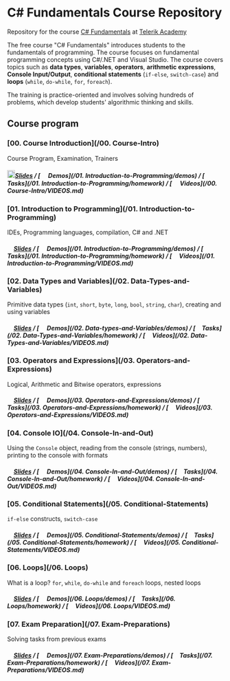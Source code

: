 #   C# Fundamentals Course Repository

Repository for the course [C# Fundamentals](http://telerikacademy.com/Courses/Courses/Details/323) at [Telerik Academy](http://telerikacademy.com)

The free course "C# Fundamentals" introduces students to the fundamentals of programming. The course focuses on fundamental programming concepts using C#/.NET and Visual Studio. The course covers topics such as **data types**, **variables**, **operators**, **arithmetic expressions**, **Console Input/Output**, **conditional statements** (`if-else`, `switch-case`) and **loops** (`while`, `do-while`, `for`, `foreach`).

The training is practice-oriented and involves solving hundreds of problems, which develop students' algorithmic thinking and skills.

## Course program

### [00. Course Introduction](/00. Course-Intro)

Course Program, Examination, Trainers

##### [<img src="https://raw.githubusercontent.com/TelerikAcademy/Common/master/icons/presentation.png" height="18"/>Slides](https://rawgit.com/TelerikAcademy/CSharp-Part-1/master/00.%20Course-Intro/slides/index.html) / [<img src="https://raw.githubusercontent.com/TelerikAcademy/Common/master/icons/code.png" height="15"> Demos](/01. Introduction-to-Programming/demos) / [<img src="https://raw.githubusercontent.com/TelerikAcademy/Common/master/icons/homework.png" height="15">Tasks](/01. Introduction-to-Programming/homework) / [<img src="https://raw.githubusercontent.com/TelerikAcademy/Common/master/icons/video.png" height="15"> Videos](/00. Course-Intro/VIDEOS.md)


### [01. Introduction to Programming](/01. Introduction-to-Programming)

IDEs, Programming languages, compilation, C# and .NET


##### [<img src="https://raw.githubusercontent.com/TelerikAcademy/Common/master/icons/presentation.png" height="15" />Slides](https://rawgit.com/TelerikAcademy/CSharp-Part-1/master/01.%20Introduction-to-Programming/slides/index.html) / [<img src="https://raw.githubusercontent.com/TelerikAcademy/Common/master/icons/code.png" height="15"> Demos](/01. Introduction-to-Programming/demos) / [<img src="https://raw.githubusercontent.com/TelerikAcademy/Common/master/icons/homework.png" height="15">Tasks](/01. Introduction-to-Programming/homework) / [<img src="https://raw.githubusercontent.com/TelerikAcademy/Common/master/icons/video.png" height="13"> Videos](/01. Introduction-to-Programming/VIDEOS.md)


### [02. Data Types and Variables](/02. Data-Types-and-Variables)

Primitive data types (`int`, `short`, `byte`, `long`, `bool`, `string`, `char`), creating and using variables


##### [<img src="https://raw.githubusercontent.com/TelerikAcademy/Common/master/icons/presentation.png" height="15" />Slides](https://rawgit.com/TelerikAcademy/CSharp-Part-1/master/02.%20Data-Types-and-Variables/slides/index.html) / [<img src="https://raw.githubusercontent.com/TelerikAcademy/Common/master/icons/code.png" height="15"> Demos](/02. Data-types-and-Variables/demos) / [<img src="https://raw.githubusercontent.com/TelerikAcademy/Common/master/icons/homework.png" height="15">Tasks](/02. Data-Types-and-Variables/homework) / [<img src="https://raw.githubusercontent.com/TelerikAcademy/Common/master/icons/video.png" height="13"> Videos](/02. Data-Types-and-Variables/VIDEOS.md)

### [03. Operators and Expressions](/03. Operators-and-Expressions)

Logical, Arithmetic and Bitwise operators, expressions


##### [<img src="https://raw.githubusercontent.com/TelerikAcademy/Common/master/icons/presentation.png" height="15" />Slides](https://rawgit.com/TelerikAcademy/CSharp-Part-1/master/03.%20Operators-and-Expressions/slides/index.html) / [<img src="https://raw.githubusercontent.com/TelerikAcademy/Common/master/icons/code.png" height="15"> Demos](/03. Operators-and-Expressions/demos) / [<img src="https://raw.githubusercontent.com/TelerikAcademy/Common/master/icons/homework.png" height="15">Tasks](/03. Operators-and-Expressions/homework) / [<img src="https://raw.githubusercontent.com/TelerikAcademy/Common/master/icons/video.png" height="13"> Videos](/03. Operators-and-Expressions/VIDEOS.md)


### [04. Console IO](/04. Console-In-and-Out)

Using the `Console` object, reading from the console (strings, numbers), printing to the console with formats

##### [<img src="https://raw.githubusercontent.com/TelerikAcademy/Common/master/icons/presentation.png" height="15" />Slides](https://rawgit.com/TelerikAcademy/CSharp-Part-1/master/04.%20Console-In-and-Out/slides/index.html) / [<img src="https://raw.githubusercontent.com/TelerikAcademy/Common/master/icons/code.png" height="15"> Demos](/04. Console-In-and-Out/demos) / [<img src="https://raw.githubusercontent.com/TelerikAcademy/Common/master/icons/homework.png" height="15">Tasks](/04. Console-In-and-Out/homework) / [<img src="https://raw.githubusercontent.com/TelerikAcademy/Common/master/icons/video.png" height="13"> Videos](/04. Console-In-and-Out/VIDEOS.md)

### [05. Conditional Statements](/05. Conditional-Statements)

`if-else` constructs, `switch-case`

##### [<img src="https://raw.githubusercontent.com/TelerikAcademy/Common/master/icons/presentation.png" height="15" />Slides](https://rawgit.com/TelerikAcademy/CSharp-Part-1/master/05.%20Conditional-Statements/slides/index.html) / [<img src="https://raw.githubusercontent.com/TelerikAcademy/Common/master/icons/code.png" height="15"> Demos](/05. Conditional-Statements/demos) / [<img src="https://raw.githubusercontent.com/TelerikAcademy/Common/master/icons/homework.png" height="15">Tasks](/05. Conditional-Statements/homework) / [<img src="https://raw.githubusercontent.com/TelerikAcademy/Common/master/icons/video.png" height="13"> Videos](/05. Conditional-Statements/VIDEOS.md)

### [06. Loops](/06. Loops)

What is a loop? `for`, `while`, `do-while` and `foreach` loops, nested loops

##### [<img src="https://raw.githubusercontent.com/TelerikAcademy/Common/master/icons/presentation.png" height="15" />Slides](https://rawgit.com/TelerikAcademy/CSharp-Part-1/master/06.%20Loops/slides/index.html) / [<img src="https://raw.githubusercontent.com/TelerikAcademy/Common/master/icons/code.png" height="15"> Demos](/06. Loops/demos) / [<img src="https://raw.githubusercontent.com/TelerikAcademy/Common/master/icons/homework.png" height="15">Tasks](/06. Loops/homework) / [<img src="https://raw.githubusercontent.com/TelerikAcademy/Common/master/icons/video.png" height="13"> Videos](/06. Loops/VIDEOS.md)

### [07. Exam Preparation](/07. Exam-Preparations)

Solving tasks from previous exams

##### [<img src="https://raw.githubusercontent.com/TelerikAcademy/Common/master/icons/presentation.png" height="15" />Slides](https://rawgit.com/TelerikAcademy/CSharp-Part-1/master/07.%20Exam-Preparations/slides/index.html) / [<img src="https://raw.githubusercontent.com/TelerikAcademy/Common/master/icons/code.png" height="15"> Demos](/07. Exam-Preparations/demos) / [<img src="https://raw.githubusercontent.com/TelerikAcademy/Common/master/icons/homework.png" height="15">Tasks](/07. Exam-Preparations/homework) / [<img src="https://raw.githubusercontent.com/TelerikAcademy/Common/master/icons/video.png" height="13"> Videos](/07. Exam-Preparations/VIDEOS.md)
